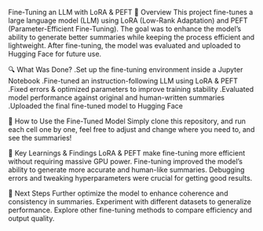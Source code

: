 Fine-Tuning an LLM with LoRA & PEFT
📌 Overview
This project fine-tunes a large language model (LLM) using LoRA (Low-Rank Adaptation) and PEFT (Parameter-Efficient Fine-Tuning). The goal was to enhance the model’s ability to generate better summaries while keeping the process efficient and lightweight. After fine-tuning, the model was evaluated and uploaded to Hugging Face for future use.

🔍 What Was Done?
.Set up the fine-tuning environment inside a Jupyter Notebook
.Fine-tuned an instruction-following LLM using LoRA & PEFT
.Fixed errors & optimized parameters to improve training stability
.Evaluated model performance against original and human-written summaries
.Uploaded the final fine-tuned model to Hugging Face

🚀 How to Use the Fine-Tuned Model
Simply clone this repository, and run each cell one by one, feel free to adjust and change where you need to, and see the summaries!

📢 Key Learnings & Findings
LoRA & PEFT make fine-tuning more efficient without requiring massive GPU power.
Fine-tuning improved the model’s ability to generate more accurate and human-like summaries.
Debugging errors and tweaking hyperparameters were crucial for getting good results.

🔮 Next Steps
Further optimize the model to enhance coherence and consistency in summaries.
Experiment with different datasets to generalize performance.
Explore other fine-tuning methods to compare efficiency and output quality.
